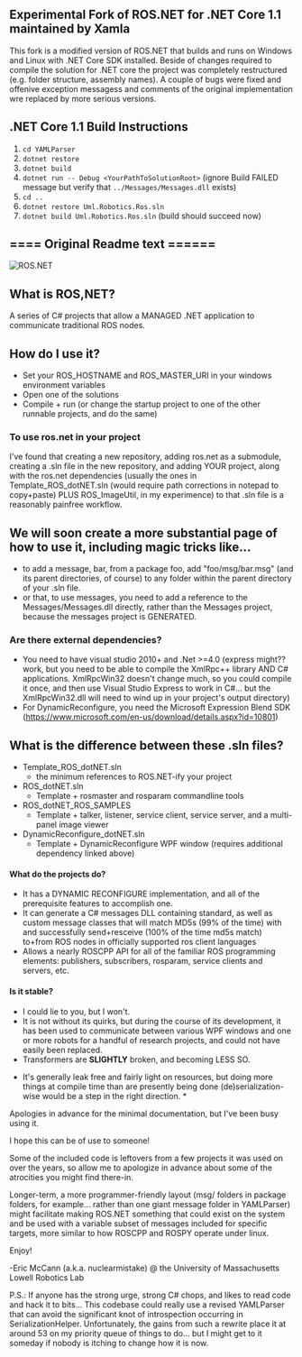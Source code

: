 ## Experimental Fork of ROS.NET for .NET Core 1.1 maintained by Xamla

This fork is a modified version of ROS.NET that builds and runs on Windows and Linux with .NET Core SDK installed. Beside of changes required to compile the solution for .NET core the project was completely restructured (e.g. folder structure, assembly names). A couple of bugs were fixed and offenive exception messagess and comments of the original implementation wre replaced by more serious versions.

## .NET Core 1.1 Build Instructions

1. `cd YAMLParser`
2. `dotnet restore`
3. `dotnet build`
4. `dotnet run -- Debug <YourPathToSolutionRoot>` (ignore Build FAILED message but verify that `../Messages/Messages.dll` exists)
5. `cd ..`
5. `dotnet restore Uml.Robotics.Ros.sln`
6. `dotnet build Uml.Robotics.Ros.sln` (build should succeed now)


##  ==== Original Readme text ======

![ROS.NET](https://github.com/uml-robotics/ROS.NET/raw/master/Logo.png)

## What is ROS,NET?
A series of C# projects that allow a MANAGED .NET application to communicate traditional ROS nodes.

## How do I use it?
- Set your ROS_HOSTNAME and ROS_MASTER_URI in your windows environment variables
- Open one of the solutions
- Compile + run (or change the startup project to one of the other runnable projects, and do the same)

### To use ros.net in your project
I've found that creating a new repository, adding ros.net as a submodule, creating a .sln file in the new repository, and adding YOUR project, along with the ros.net dependencies (usually the ones in Template_ROS_dotNET.sln (would require path corrections in notepad to copy+paste) PLUS ROS_ImageUtil, in my experimence) to that .sln file is a reasonably painfree workflow.

## We will soon create a more substantial page of how to use it, including magic tricks like...
- to add a message, bar, from a package foo, add "foo/msg/bar.msg" (and its parent directories, of course) to any folder within the parent directory of your .sln file.
- or that, to use messages, you need to add a reference to the Messages/Messages.dll directly, rather than the Messages project, because the messages project is GENERATED.

### Are there external dependencies?
- You need to have visual studio 2010+ and .Net >=4.0
	(express might?? work, but you need to be able to compile the XmlRpc++ library AND C# applications. XmlRpcWin32 doesn't change much, so you could compile it once, and then use Visual Studio Express to work in C#... but the XmlRpcWin32.dll will need to wind up in your project's output directory)
- For DynamicReconfigure, you need the Microsoft Expression Blend SDK (https://www.microsoft.com/en-us/download/details.aspx?id=10801)

## What is the difference between these .sln files?
- Template_ROS_dotNET.sln
  - the minimum references to ROS.NET-ify your project
- ROS_dotNET.sln
  - Template + rosmaster and rosparam commandline tools
- ROS_dotNET_ROS_SAMPLES
  - Template + talker, listener, service client, service server, and a multi-panel image viewer
- DynamicReconfigure_dotNET.sln
  - Template + DynamicReconfigure WPF window (requires additional dependency linked above)

#### What do the projects do?
- It has a DYNAMIC RECONFIGURE implementation, and all of the prerequisite features to accomplish one.
- It can generate a C# messages DLL containing standard, as well as custom message classes that will match MD5s (99% of the time) with and successfully send+resceive (100% of the time md5s match) to+from ROS nodes in officially supported ros client languages
- Allows a nearly ROSCPP API for all of the familiar ROS programming elements: publishers, subscribers, rosparam, service clients and servers, etc.

#### Is it stable?
- I could lie to you, but I won't.
- It is not without its quirks, but during the course of its development, it has been used to communicate between various WPF windows and one or more robots for a handful of research projects, and could not have easily been replaced.
- Transformers are __SLIGHTLY__ broken, and becoming LESS SO.

* It's generally leak free and fairly light on resources, but doing more things at compile time than are presently being done (de)serialization-wise would be a step in the right direction. *

Apologies in advance for the minimal documentation, but I've been busy using it.

I hope this can be of use to someone!

Some of the included code is leftovers from a few projects it was used on over the years, so allow me to apologize in advance about some of the atrocities you might find there-in.

Longer-term, a more programmer-friendly layout (msg/ folders in package folders, for example... rather than one giant message folder in YAMLParser) might facilitate making ROS.NET something that could exist on the system and be used with a variable subset of messages included for specific targets, more similar to how ROSCPP and ROSPY operate under linux.

Enjoy!

-Eric McCann (a.k.a. nuclearmistake) @ the University of Massachusetts Lowell Robotics Lab

P.S.: If anyone has the strong urge, strong C# chops, and likes to read code and hack it to bits... This codebase could really use a revised YAMLParser that can avoid the significant knot of introspection occurring in SerializationHelper. Unfortunately, the gains from such a rewrite place it at around 53 on my priority queue of things to do... but I might get to it someday if nobody is itching to change how it is now.
